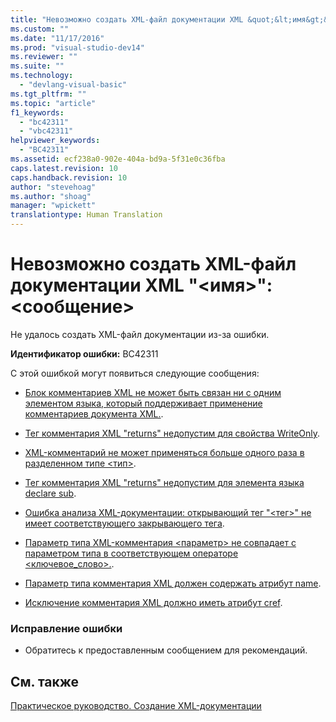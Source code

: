 ```yaml
---
title: "Невозможно создать XML-файл документации XML &quot;&lt;имя&gt;&quot;: &lt;сообщение&gt; | Microsoft Docs"
ms.custom: ""
ms.date: "11/17/2016"
ms.prod: "visual-studio-dev14"
ms.reviewer: ""
ms.suite: ""
ms.technology: 
  - "devlang-visual-basic"
ms.tgt_pltfrm: ""
ms.topic: "article"
f1_keywords: 
  - "bc42311"
  - "vbc42311"
helpviewer_keywords: 
  - "BC42311"
ms.assetid: ecf238a0-902e-404a-bd9a-5f31e0c36fba
caps.latest.revision: 10
caps.handback.revision: 10
author: "stevehoag"
ms.author: "shoag"
manager: "wpickett"
translationtype: Human Translation
---
```

# Невозможно создать XML-файл документации XML &quot;&lt;имя&gt;&quot;: &lt;сообщение&gt;
Не удалось создать XML\-файл документации из\-за ошибки.  
  
 **Идентификатор ошибки:** BC42311  
  
 С этой ошибкой могут появиться следующие сообщения:  
  
-   [Блок комментариев XML не может быть связан ни с одним элементом языка, который поддерживает применение комментариев документа XML.](../../visual-basic/misc/bc42312.md).  
  
-   [Тег комментария XML "returns" недопустим для свойства WriteOnly](../../visual-basic/misc/bc42313.md).  
  
-   [XML\-комментарий не может применяться больше одного раза в разделенном типе \<тип\>](../../visual-basic/misc/bc42314.md).  
  
-   [Тег комментария XML "returns" недопустим для элемента языка declare sub](../../visual-basic/misc/bc42315.md).  
  
-   [Ошибка анализа XML\-документации: открывающий тег "\<тег\>" не имеет соответствующего закрывающего тега](../../visual-basic/misc/bc42316.md).  
  
-   [Параметр типа XML\-комментария \<параметр\> не совпадает с параметром типа в соответствующем операторе \<ключевое\_слово\>.](../../visual-basic/misc/bc42317.md).  
  
-   [Параметр типа комментария XML должен содержать атрибут name](../../visual-basic/misc/bc42318.md).  
  
-   [Исключение комментария XML должно иметь атрибут cref](../../visual-basic/language-reference/error-messages/xml-comment-exception-must-have-a-cref-attribute.md).  
  
### Исправление ошибки  
  
-   Обратитесь к предоставленным сообщением для рекомендаций.  
  
## См. также  
 [Практическое руководство. Создание XML\-документации](../../visual-basic/programming-guide/program-structure/how-to-create-xml-documentation.md)